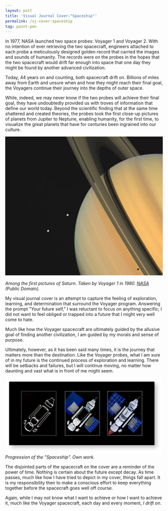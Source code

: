 ```yaml
---
layout: post
title: 'Visual Journal Cover—"Spaceship"'
permalink: /vj-cover-spaceship
tag: paint-pen
---
```


In 1977, NASA launched two space probes: Voyager 1 and Voyager 2. With no intention of ever retrieving the two spacecraft, engineers attached to each probe a meticulously designed golden record that carried the images and sounds of humanity. The records were on the probes in the hopes that the two spacecraft would drift far enough into space that one day they might be found by another advanced civilization.

Today, 44 years on and counting, both spacecraft drift on. Billions of miles away from Earth and unsure when and how they might reach their final goal, the Voyagers continue their journey into the depths of outer space.

While, indeed, we may never know if the two probes will achieve their final goal, they have undoubtedly provided us with troves of information that define our world today. Beyond the scientific finding that at the same time shattered and created theories, the probes took the first close-up pictures of planets from Jupiter to Neptune, enabling humanity, for the first time, to visualize the great planets that have for centuries been ingrained into our culture.

![Saturn by Voyager 1](/assets/images/spaceship/saturn.jpg)

_Among the first pictures of Saturn. Taken by Voyager 1 in 1980. [NASA](https://voyager.jpl.nasa.gov/galleries/images-voyager-took/saturn/#gallery-8) (Public Domain)._

My visual journal cover is an attempt to capture the feeling of exploration, learning, and determination that surround the Voyager program. Answering the prompt "Your future self," I was reluctant to focus on anything specific; I did not want to feel obliged or trapped into a future that I might very well come to hate.

Much like how the Voyager spacecraft are ultimately guided by the allusive goal of finding another civilization, I am guided by my morals and sense of purpose.

Ultimately, however, as it has been said many times, it is the journey that matters more than the destination. Like the Voyager probes, what I am sure of in my future is the continued process of exploration and learning. There will be setbacks and failures, but I will continue moving, no matter how daunting and vast what is in front of me might seem.

![Progression of the visual journal cover](/assets/images/spaceship/progression.png)
_Progression of the "Spaceship". Own work._

The disjointed parts of the spacecraft on the cover are a reminder of the power of time. Nothing is certain about the future except decay. As time passes, much like how I have tried to depict in my cover, things fall apart. It is my responsibility then to make a conscious effort to keep everything together before the spacecraft goes well off course.

Again, while I may not know what I want to achieve or how I want to achieve it, much like the Voyager spacecraft, each day and every moment, _I drift on_.
